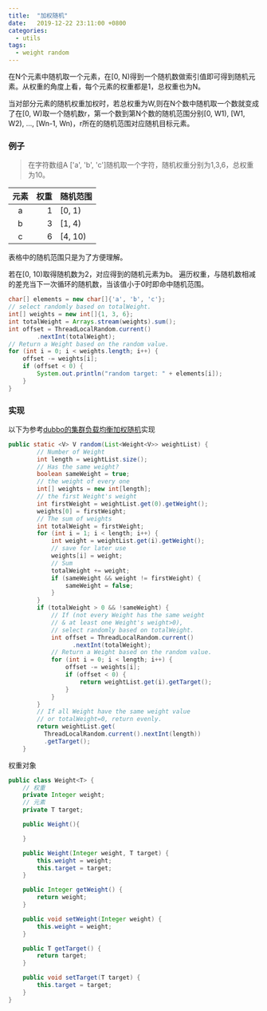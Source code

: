 ```yaml
---
title:  "加权随机"
date:   2019-12-22 23:11:00 +0800
categories:
  - utils
tags:
  - weight random
---
```


在N个元素中随机取一个元素，在[0, N)得到一个随机数做索引值即可得到随机元素。从权重的角度上看，每个元素的权重都是1，总权重也为N。

当对部分元素的随机权重加权时，若总权重为W,则在N个数中随机取一个数就变成了在[0, W)取一个随机数r，第一个数到第N个数的随机范围分别[0, W1), [W1, W2), ..., [Wn-1, Wn)，r所在的随机范围对应随机目标元素。

### 例子
> 在字符数组A ['a', 'b', 'c']随机取一个字符，随机权重分别为1,3,6，总权重为10。

| 元素 | 权重 | 随机范围 |
|:----:|-----:|:---------|
|  a   |    1 | [0, 1)   |
|  b   |    3 | [1, 4)   |
|  c   |    6 | [4, 10)  |

表格中的随机范围只是为了方便理解。

若在[0, 10)取得随机数为2，对应得到的随机元素为b。
遍历权重，与随机数相减的差充当下一次循环的随机数，当该值小于0时即命中随机范围。

```java
char[] elements = new char[]{'a', 'b', 'c'};
// select randomly based on totalWeight.
int[] weights = new int[]{1, 3, 6};
int totalWeight = Arrays.stream(weights).sum();
int offset = ThreadLocalRandom.current()
        .nextInt(totalWeight);
// Return a Weight based on the random value.
for (int i = 0; i < weights.length; i++) {
    offset -= weights[i];
    if (offset < 0) {
        System.out.println("random target: " + elements[i]);
    }
}
```

### 实现


以下为参考[dubbo的集群负载均衡加权随机](https://github.com/apache/dubbo/blob/master/dubbo-cluster/src/main/java/org/apache/dubbo/rpc/cluster/loadbalance/RandomLoadBalance.java)实现
```java
public static <V> V random(List<Weight<V>> weightList) {
        // Number of Weight
        int length = weightList.size();
        // Has the same weight?
        boolean sameWeight = true;
        // the weight of every one
        int[] weights = new int[length];
        // the first Weight's weight
        int firstWeight = weightList.get(0).getWeight();
        weights[0] = firstWeight;
        // The sum of weights
        int totalWeight = firstWeight;
        for (int i = 1; i < length; i++) {
            int weight = weightList.get(i).getWeight();
            // save for later use
            weights[i] = weight;
            // Sum
            totalWeight += weight;
            if (sameWeight && weight != firstWeight) {
                sameWeight = false;
            }
        }
        if (totalWeight > 0 && !sameWeight) {
            // If (not every Weight has the same weight 
            // & at least one Weight's weight>0), 
            // select randomly based on totalWeight.
            int offset = ThreadLocalRandom.current()
                  .nextInt(totalWeight);
            // Return a Weight based on the random value.
            for (int i = 0; i < length; i++) {
                offset -= weights[i];
                if (offset < 0) {
                    return weightList.get(i).getTarget();
                }
            }
        }
        // If all Weight have the same weight value 
        // or totalWeight=0, return evenly.
        return weightList.get(
          ThreadLocalRandom.current().nextInt(length))
          .getTarget();
    }
```
权重对象
```java
public class Weight<T> {
    // 权重
    private Integer weight;
    // 元素
    private T target;

    public Weight(){

    }

    public Weight(Integer weight, T target) {
        this.weight = weight;
        this.target = target;
    }

    public Integer getWeight() {
        return weight;
    }

    public void setWeight(Integer weight) {
        this.weight = weight;
    }

    public T getTarget() {
        return target;
    }

    public void setTarget(T target) {
        this.target = target;
    }
}

```
